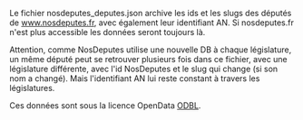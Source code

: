 Le fichier nosdeputes_deputes.json archive les ids et les slugs des députés de www.nosdeputes.fr, avec également leur identifiant AN.
Si nosdeputes.fr n'est plus accessible les données seront toujours là.

Attention, comme NosDeputes utilise une nouvelle DB à chaque législature, un même député peut se retrouver plusieurs fois dans ce fichier,
avec une législature différente, avec l'id NosDeputes et le slug qui change (si son nom a changé). Mais l'identifiant AN lui reste constant à travers les législatures.

Ces données sont sous la licence OpenData [ODBL](https://opendatacommons.org/licenses/odbl/).